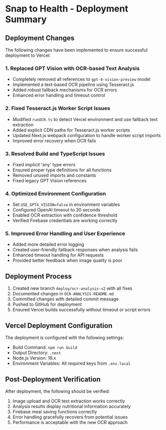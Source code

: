 # Snap to Health - Deployment Summary

## Deployment Changes

The following changes have been implemented to ensure successful deployment to Vercel:

### 1. Replaced GPT Vision with OCR-based Text Analysis
- Completely removed all references to `gpt-4-vision-preview` model
- Implemented a text-based OCR pipeline using Tesseract.js
- Added robust fallback mechanisms for OCR errors
- Enhanced error handling and timeout control

### 2. Fixed Tesseract.js Worker Script Issues
- Modified `runOCR.ts` to detect Vercel environment and use fallback text extraction
- Added explicit CDN paths for Tesseract.js worker scripts
- Updated Next.js webpack configuration to handle worker script imports
- Improved error recovery when OCR fails

### 3. Resolved Build and TypeScript Issues
- Fixed implicit 'any' type errors
- Ensured proper type definitions for all functions
- Removed unused imports and constants
- Fixed legacy GPT Vision references

### 4. Optimized Environment Configuration
- Set `USE_GPT4_VISION=false` in environment variables
- Configured OpenAI timeout to 30 seconds
- Enabled OCR extraction with confidence threshold
- Verified Firebase credentials are working correctly

### 5. Improved Error Handling and User Experience
- Added more detailed error logging
- Created user-friendly fallback responses when analysis fails
- Enhanced timeout handling for API requests
- Provided better feedback when image quality is poor

## Deployment Process

1. Created new branch `deploy/ocr-analysis-v2` with all fixes
2. Documented changes in `OCR-ANALYSIS-README.md`
3. Committed changes with detailed commit message
4. Pushed to GitHub for deployment
5. Ensured Vercel builds successfully without timeout or script errors

## Vercel Deployment Configuration

The deployment is configured with the following settings:

- Build Command: `npm run build`
- Output Directory: `.next`
- Node.js Version: 18.x
- Environment Variables: All required keys from `.env.local`

## Post-Deployment Verification

After deployment, the following should be verified:

1. Image upload and OCR text extraction works correctly
2. Analysis results display nutritional information accurately
3. Firebase meal saving functions correctly
4. Error handling gracefully recovers from potential issues
5. Performance is acceptable with the new OCR approach 